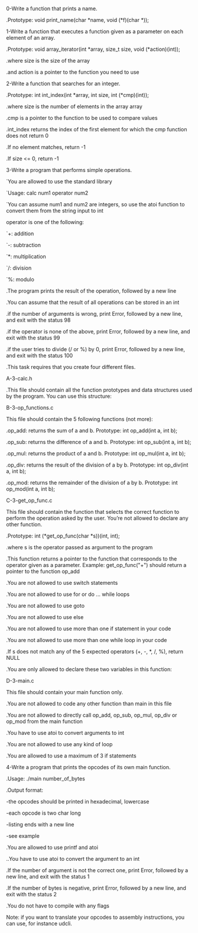 0-Write a function that prints a name.

.Prototype: void print_name(char *name, void (*f)(char *));

1-Write a function that executes a function given as a parameter on each element of an array.

.Prototype: void array_iterator(int *array, size_t size, void (*action)(int));

.where size is the size of the array

.and action is a pointer to the function you need to use

2-Write a function that searches for an integer.

.Prototype: int int_index(int *array, int size, int (*cmp)(int));

.where size is the number of elements in the array array

.cmp is a pointer to the function to be used to compare values

.int_index returns the index of the first element for which the cmp function does not return 0

.If no element matches, return -1

.If size <= 0, return -1

3-Write a program that performs simple operations.

`You are allowed to use the standard library

`Usage: calc num1 operator num2

`You can assume num1 and num2 are integers, so use the atoi function to convert them from the string input to int

operator is one of the following:

`+: addition

`-: subtraction

`*: multiplication

`/: division

`%: modulo

.The program prints the result of the operation, followed by a new line

.You can assume that the result of all operations can be stored in an int

.if the number of arguments is wrong, print Error, followed by a new line, and exit with the status 98

.if the operator is none of the above, print Error, followed by a new line, and exit with the status 99

.if the user tries to divide (/ or %) by 0, print Error, followed by a new line, and exit with the status 100

.This task requires that you create four different files.

A-3-calc.h

.This file should contain all the function prototypes and data structures used by the program. You can use this structure:

B-3-op_functions.c

This file should contain the 5 following functions (not more):

.op_add: returns the sum of a and b. Prototype: int op_add(int a, int b);

.op_sub: returns the difference of a and b. Prototype: int op_sub(int a, int b);

.op_mul: returns the product of a and b. Prototype: int op_mul(int a, int b);

.op_div: returns the result of the division of a by b. Prototype: int op_div(int a, int b);

.op_mod: returns the remainder of the division of a by b. Prototype: int op_mod(int a, int b);

C-3-get_op_func.c

This file should contain the function that selects the correct function to perform the operation asked by the user. You’re not allowed to declare any other function.

.Prototype: int (*get_op_func(char *s))(int, int);

.where s is the operator passed as argument to the program

.This function returns a pointer to the function that corresponds to the operator given as a parameter. Example: get_op_func("+") should return a pointer to the function op_add

.You are not allowed to use switch statements

.You are not allowed to use for or do ... while loops

.You are not allowed to use goto

.You are not allowed to use else

.You are not allowed to use more than one if statement in your code

.You are not allowed to use more than one while loop in your code

.If s does not match any of the 5 expected operators (+, -, *, /, %), return NULL

.You are only allowed to declare these two variables in this function:

D-3-main.c

This file should contain your main function only.

.You are not allowed to code any other function than main in this file

.You are not allowed to directly call op_add, op_sub, op_mul, op_div or op_mod from the main function

.You have to use atoi to convert arguments to int

.You are not allowed to use any kind of loop

.You are allowed to use a maximum of 3 if statements

4-Write a program that prints the opcodes of its own main function.

.Usage: ./main number_of_bytes

.Output format:

-the opcodes should be printed in hexadecimal, lowercase

-each opcode is two char long

-listing ends with a new line

-see example

.You are allowed to use printf and atoi

..You have to use atoi to convert the argument to an int

.If the number of argument is not the correct one, print Error, followed by a new line, and exit with the status 1

.If the number of bytes is negative, print Error, followed by a new line, and exit with the status 2

.You do not have to compile with any flags

Note: if you want to translate your opcodes to assembly instructions, you can use, for instance udcli.
